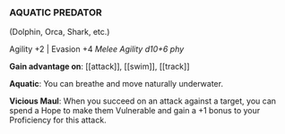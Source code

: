 ### AQUATIC PREDATOR
(Dolphin, Orca, Shark, etc.)

Agility +2 | Evasion +4
*Melee Agility d10+6 phy*

**Gain advantage on**: [[attack]], [[swim]], [[track]]

**Aquatic**: You can breathe and move naturally underwater.

**Vicious Maul**: When you succeed on an attack against a target, you can spend a Hope to make them Vulnerable and gain a +1 bonus to your Proficiency for this attack.
